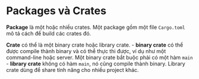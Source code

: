 # Packages và Crates

**Package** là một hoặc nhiều crates. Một package gồm một file `Cargo.toml` mô tả cách để build các crates đó.

**Crate** có thể là một binary crate hoặc library crate.
    - **binary crate** có thể được compile thành binary và có thể thực thi được, ví dụ như một command-line hoặc server. Một binary crate bắt buộc phải có một hàm `main`
    - **library crate** không có hàm `main`, nó cũng compile thành binary. Library crate dùng để share tính năng cho nhiều project khác. 
